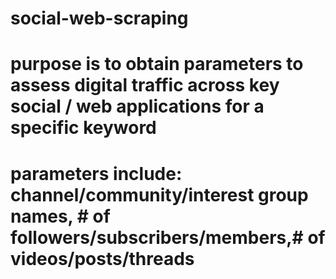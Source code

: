 # social-web-scraping
# purpose is to obtain parameters to assess digital traffic across key social / web applications for a specific keyword
# parameters include: channel/community/interest group names, # of followers/subscribers/members,# of videos/posts/threads
